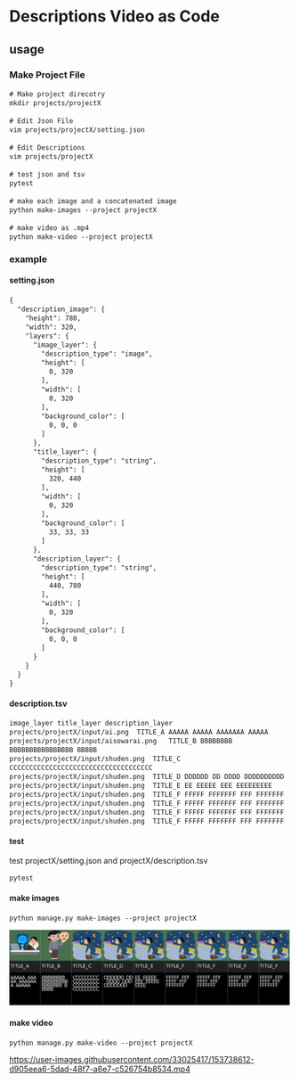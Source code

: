 # Descriptions Video as Code

## usage
### Make Project File
```commandline
# Make project direcotry 
mkdir projects/projectX

# Edit Json File
vim projects/projectX/setting.json

# Edit Descriptions
vim projects/projectX

# test json and tsv
pytest

# make each image and a concatenated image
python make-images --project projectX

# make video as .mp4
python make-video --project projectX
```

### example
#### setting.json
```commandline
{
  "description_image": {
    "height": 780,
    "width": 320,
    "layers": {
      "image_layer": {
        "description_type": "image",
        "height": [
          0, 320
        ],
        "width": [
          0, 320
        ],
        "background_color": [
          0, 0, 0
        ]
      },
      "title_layer": {
        "description_type": "string",
        "height": [
          320, 440
        ],
        "width": [
          0, 320
        ],
        "background_color": [
          33, 33, 33
        ]
      },
      "description_layer": {
        "description_type": "string",
        "height": [
          440, 780
        ],
        "width": [
          0, 320
        ],
        "background_color": [
          0, 0, 0
        ]
      }
    }
  }
}
```

#### description.tsv
```commandline
image_layer	title_layer	description_layer
projects/projectX/input/ai.png	TITLE_A	AAAAA AAAAA AAAAAAA AAAAA
projects/projectX/input/aisowarai.png	TITLE_B	BBBBBBBB BBBBBBBBBBBBBBBB BBBBB
projects/projectX/input/shuden.png	TITLE_C	CCCCCCCCCCCCCCCCCCCCCCCCCCCCCCCCCCCC
projects/projectX/input/shuden.png	TITLE_D	DDDDDD DD DDDD DDDDDDDDDD
projects/projectX/input/shuden.png	TITLE_E	EE EEEEE EEE EEEEEEEEE
projects/projectX/input/shuden.png	TITLE_F	FFFFF FFFFFFF FFF FFFFFFF
projects/projectX/input/shuden.png	TITLE_F	FFFFF FFFFFFF FFF FFFFFFF
projects/projectX/input/shuden.png	TITLE_F	FFFFF FFFFFFF FFF FFFFFFF
projects/projectX/input/shuden.png	TITLE_F	FFFFF FFFFFFF FFF FFFFFFF

```

#### test
test projectX/setting.json and projectX/description.tsv
```commandline
pytest
```

#### make images
```commandline
python manage.py make-images --project projectX
```

![output](output/projectX/concat/output.png "output")

#### make video
```commandline
python manage.py make-video --project projectX
```

https://user-images.githubusercontent.com/33025417/153738612-d905eea6-5dad-48f7-a6e7-c526754b8534.mp4


